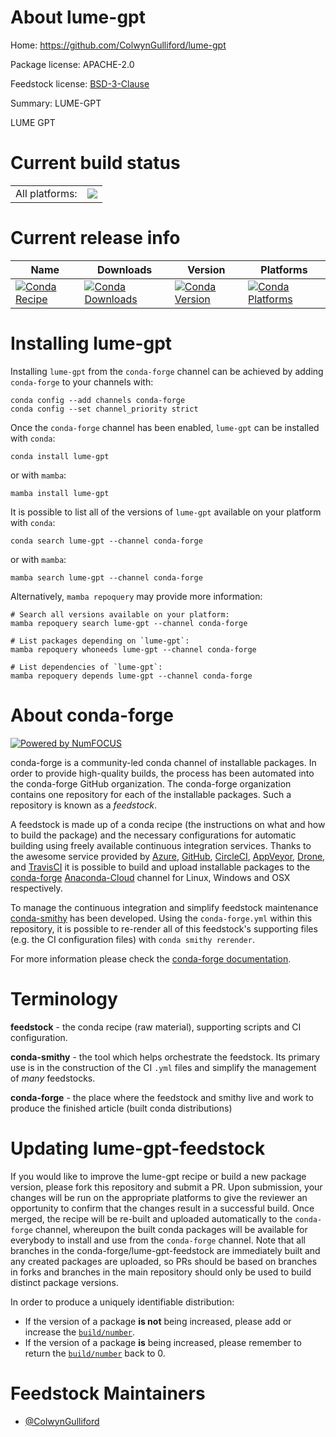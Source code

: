 About lume-gpt
==============

Home: https://github.com/ColwynGulliford/lume-gpt

Package license: APACHE-2.0

Feedstock license: [BSD-3-Clause](https://github.com/conda-forge/lume-gpt-feedstock/blob/main/LICENSE.txt)

Summary: LUME-GPT

LUME GPT


Current build status
====================


<table><tr><td>All platforms:</td>
    <td>
      <a href="https://dev.azure.com/conda-forge/feedstock-builds/_build/latest?definitionId=9556&branchName=main">
        <img src="https://dev.azure.com/conda-forge/feedstock-builds/_apis/build/status/lume-gpt-feedstock?branchName=main">
      </a>
    </td>
  </tr>
</table>

Current release info
====================

| Name | Downloads | Version | Platforms |
| --- | --- | --- | --- |
| [![Conda Recipe](https://img.shields.io/badge/recipe-lume--gpt-green.svg)](https://anaconda.org/conda-forge/lume-gpt) | [![Conda Downloads](https://img.shields.io/conda/dn/conda-forge/lume-gpt.svg)](https://anaconda.org/conda-forge/lume-gpt) | [![Conda Version](https://img.shields.io/conda/vn/conda-forge/lume-gpt.svg)](https://anaconda.org/conda-forge/lume-gpt) | [![Conda Platforms](https://img.shields.io/conda/pn/conda-forge/lume-gpt.svg)](https://anaconda.org/conda-forge/lume-gpt) |

Installing lume-gpt
===================

Installing `lume-gpt` from the `conda-forge` channel can be achieved by adding `conda-forge` to your channels with:

```
conda config --add channels conda-forge
conda config --set channel_priority strict
```

Once the `conda-forge` channel has been enabled, `lume-gpt` can be installed with `conda`:

```
conda install lume-gpt
```

or with `mamba`:

```
mamba install lume-gpt
```

It is possible to list all of the versions of `lume-gpt` available on your platform with `conda`:

```
conda search lume-gpt --channel conda-forge
```

or with `mamba`:

```
mamba search lume-gpt --channel conda-forge
```

Alternatively, `mamba repoquery` may provide more information:

```
# Search all versions available on your platform:
mamba repoquery search lume-gpt --channel conda-forge

# List packages depending on `lume-gpt`:
mamba repoquery whoneeds lume-gpt --channel conda-forge

# List dependencies of `lume-gpt`:
mamba repoquery depends lume-gpt --channel conda-forge
```


About conda-forge
=================

[![Powered by
NumFOCUS](https://img.shields.io/badge/powered%20by-NumFOCUS-orange.svg?style=flat&colorA=E1523D&colorB=007D8A)](https://numfocus.org)

conda-forge is a community-led conda channel of installable packages.
In order to provide high-quality builds, the process has been automated into the
conda-forge GitHub organization. The conda-forge organization contains one repository
for each of the installable packages. Such a repository is known as a *feedstock*.

A feedstock is made up of a conda recipe (the instructions on what and how to build
the package) and the necessary configurations for automatic building using freely
available continuous integration services. Thanks to the awesome service provided by
[Azure](https://azure.microsoft.com/en-us/services/devops/), [GitHub](https://github.com/),
[CircleCI](https://circleci.com/), [AppVeyor](https://www.appveyor.com/),
[Drone](https://cloud.drone.io/welcome), and [TravisCI](https://travis-ci.com/)
it is possible to build and upload installable packages to the
[conda-forge](https://anaconda.org/conda-forge) [Anaconda-Cloud](https://anaconda.org/)
channel for Linux, Windows and OSX respectively.

To manage the continuous integration and simplify feedstock maintenance
[conda-smithy](https://github.com/conda-forge/conda-smithy) has been developed.
Using the ``conda-forge.yml`` within this repository, it is possible to re-render all of
this feedstock's supporting files (e.g. the CI configuration files) with ``conda smithy rerender``.

For more information please check the [conda-forge documentation](https://conda-forge.org/docs/).

Terminology
===========

**feedstock** - the conda recipe (raw material), supporting scripts and CI configuration.

**conda-smithy** - the tool which helps orchestrate the feedstock.
                   Its primary use is in the construction of the CI ``.yml`` files
                   and simplify the management of *many* feedstocks.

**conda-forge** - the place where the feedstock and smithy live and work to
                  produce the finished article (built conda distributions)


Updating lume-gpt-feedstock
===========================

If you would like to improve the lume-gpt recipe or build a new
package version, please fork this repository and submit a PR. Upon submission,
your changes will be run on the appropriate platforms to give the reviewer an
opportunity to confirm that the changes result in a successful build. Once
merged, the recipe will be re-built and uploaded automatically to the
`conda-forge` channel, whereupon the built conda packages will be available for
everybody to install and use from the `conda-forge` channel.
Note that all branches in the conda-forge/lume-gpt-feedstock are
immediately built and any created packages are uploaded, so PRs should be based
on branches in forks and branches in the main repository should only be used to
build distinct package versions.

In order to produce a uniquely identifiable distribution:
 * If the version of a package **is not** being increased, please add or increase
   the [``build/number``](https://docs.conda.io/projects/conda-build/en/latest/resources/define-metadata.html#build-number-and-string).
 * If the version of a package **is** being increased, please remember to return
   the [``build/number``](https://docs.conda.io/projects/conda-build/en/latest/resources/define-metadata.html#build-number-and-string)
   back to 0.

Feedstock Maintainers
=====================

* [@ColwynGulliford](https://github.com/ColwynGulliford/)

